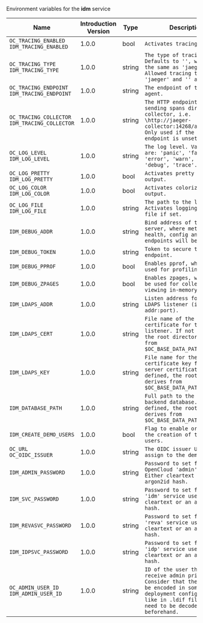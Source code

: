 Environment variables for the **idm** service

| Name | Introduction Version | Type | Description | Default Value |
|---|---|---|---|---|
|`OC_TRACING_ENABLED`<br/>`IDM_TRACING_ENABLED`| 1.0.0 |bool|`Activates tracing.`|false|
|`OC_TRACING_TYPE`<br/>`IDM_TRACING_TYPE`| 1.0.0 |string|`The type of tracing. Defaults to '', which is the same as 'jaeger'. Allowed tracing types are 'jaeger' and '' as of now.`||
|`OC_TRACING_ENDPOINT`<br/>`IDM_TRACING_ENDPOINT`| 1.0.0 |string|`The endpoint of the tracing agent.`||
|`OC_TRACING_COLLECTOR`<br/>`IDM_TRACING_COLLECTOR`| 1.0.0 |string|`The HTTP endpoint for sending spans directly to a collector, i.e. \http://jaeger-collector:14268/api/traces. Only used if the tracing endpoint is unset.`||
|`OC_LOG_LEVEL`<br/>`IDM_LOG_LEVEL`| 1.0.0 |string|`The log level. Valid values are: 'panic', 'fatal', 'error', 'warn', 'info', 'debug', 'trace'.`||
|`OC_LOG_PRETTY`<br/>`IDM_LOG_PRETTY`| 1.0.0 |bool|`Activates pretty log output.`|false|
|`OC_LOG_COLOR`<br/>`IDM_LOG_COLOR`| 1.0.0 |bool|`Activates colorized log output.`|false|
|`OC_LOG_FILE`<br/>`IDM_LOG_FILE`| 1.0.0 |string|`The path to the log file. Activates logging to this file if set.`||
|`IDM_DEBUG_ADDR`| 1.0.0 |string|`Bind address of the debug server, where metrics, health, config and debug endpoints will be exposed.`|127.0.0.1:9239|
|`IDM_DEBUG_TOKEN`| 1.0.0 |string|`Token to secure the metrics endpoint.`||
|`IDM_DEBUG_PPROF`| 1.0.0 |bool|`Enables pprof, which can be used for profiling.`|false|
|`IDM_DEBUG_ZPAGES`| 1.0.0 |bool|`Enables zpages, which can be used for collecting and viewing in-memory traces.`|false|
|`IDM_LDAPS_ADDR`| 1.0.0 |string|`Listen address for the LDAPS listener (ip-addr:port).`|127.0.0.1:9235|
|`IDM_LDAPS_CERT`| 1.0.0 |string|`File name of the TLS server certificate for the LDAPS listener. If not defined, the root directory derives from $OC_BASE_DATA_PATH/idm.`|/home/chaser/.opencloud/idm/ldap.crt|
|`IDM_LDAPS_KEY`| 1.0.0 |string|`File name for the TLS certificate key for the server certificate. If not defined, the root directory derives from $OC_BASE_DATA_PATH/idm.`|/home/chaser/.opencloud/idm/ldap.key|
|`IDM_DATABASE_PATH`| 1.0.0 |string|`Full path to the IDM backend database. If not defined, the root directory derives from $OC_BASE_DATA_PATH/idm.`|/home/chaser/.opencloud/idm/idm.boltdb|
|`IDM_CREATE_DEMO_USERS`| 1.0.0 |bool|`Flag to enable or disable the creation of the demo users.`|false|
|`OC_URL`<br/>`OC_OIDC_ISSUER`| 1.0.0 |string|`The OIDC issuer URL to assign to the demo users.`|https://localhost:9200|
|`IDM_ADMIN_PASSWORD`| 1.0.0 |string|`Password to set for the OpenCloud 'admin' user. Either cleartext or an argon2id hash.`||
|`IDM_SVC_PASSWORD`| 1.0.0 |string|`Password to set for the 'idm' service user. Either cleartext or an argon2id hash.`||
|`IDM_REVASVC_PASSWORD`| 1.0.0 |string|`Password to set for the 'reva' service user. Either cleartext or an argon2id hash.`||
|`IDM_IDPSVC_PASSWORD`| 1.0.0 |string|`Password to set for the 'idp' service user. Either cleartext or an argon2id hash.`||
|`OC_ADMIN_USER_ID`<br/>`IDM_ADMIN_USER_ID`| 1.0.0 |string|`ID of the user that should receive admin privileges. Consider that the UUID can be encoded in some LDAP deployment configurations like in .ldif files. These need to be decoded beforehand.`||
